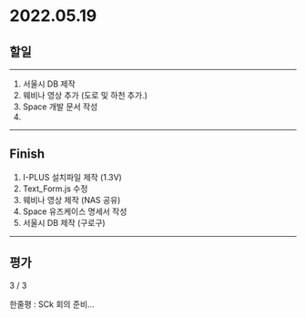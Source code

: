 # 2022.05.19

## 할일

------

1. 서울시 DB 제작
2. 웨비나 영상 추가 (도로 및 하천 추가.)
3. Space 개발 문서 작성
4. 








------

## Finish

1. I-PLUS 설치파일 제작 (1.3V)
2. Text_Form.js 수정 
3. 웨비나 영상 제작 (NAS 공유)
4. Space 유즈케이스 명세서 작성
5. 서울시 DB 제작 (구로구)


------

## 평가

  3 / 3

한줄평 : SCk 회의 준비...